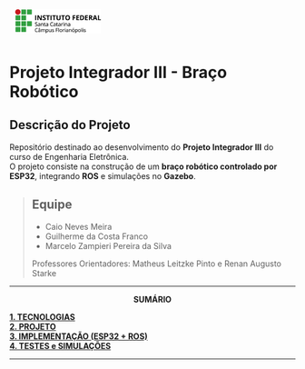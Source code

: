 <img src="Imagens/ifsc-logo.png"
     width="30%"
     style="padding: 10px">

# Projeto Integrador III - Braço Robótico

## Descrição do Projeto
Repositório destinado ao desenvolvimento do **Projeto Integrador III** do curso de Engenharia Eletrônica.  
O projeto consiste na construção de um **braço robótico controlado por ESP32**, integrando **ROS** e simulações no **Gazebo**.

>## Equipe
>- Caio Neves Meira
>- Guilherme da Costa Franco
>- Marcelo Zampieri Pereira da Silva  
>
>Professores Orientadores: Matheus Leitzke Pinto e Renan Augusto Starke

---

<p align=center><strong>SUMÁRIO</strong></p>

[**1. TECNOLOGIAS**](./tecnologias.md)<br>
[**2. PROJETO**](./projeto.md)<br>
[**3. IMPLEMENTAÇÃO (ESP32 + ROS)**](./implementacao.md)<br>
[**4. TESTES e SIMULAÇÕES**](./testes.md)<br>

---
